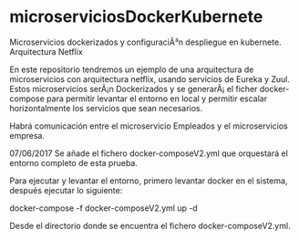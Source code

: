 # microserviciosDockerKubernete
Microservicios dockerizados y configuraciÃ³n despliegue en kubernete. Arquitectura Netflix

En este repositorio tendremos un ejemplo de una arquitectura de microservicios con arquitectura netflix, usando servicios de Eureka y Zuul. Estos microservicios serÃ¡n Dockerizados y se generarÃ¡ el ficher docker-compose para permitir levantar el entorno en local y permitir escalar horizontalmente los servicios que sean necesarios.

Habrá comunicación entre el microservicio Empleados y el microservicios empresa.

07/06/2017
Se añade el fichero docker-composeV2.yml que orquestará el entorno completo de esta prueba.

Para ejecutar y levantar el entorno, primero levantar docker en el sistema, después ejecutar lo siguiente:

docker-compose -f docker-composeV2.yml up -d

Desde el directorio donde se encuentra el fichero docker-composeV2.yml.

